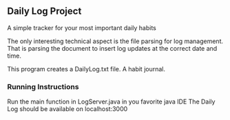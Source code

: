 ## Daily Log Project

A simple tracker for your most important daily habits

The only interesting technical aspect is the file parsing for log management. 
That is parsing the document to insert log updates at the correct date and time.

This program creates a DailyLog.txt file. A habit journal.

### Running Instructions
Run the main function in LogServer.java in you favorite java IDE
The Daily Log should be available on localhost:3000